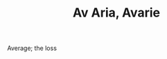 ---
title: Av Aria, Avarie
letter: A
permalink: "/definitions/av-aria-avarie.html"
body: Average; the loss
published_at: '2018-07-07'
layout: post
---